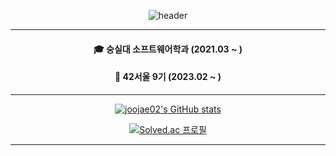 
<div align="center">
  
  ![header](https://capsule-render.vercel.app/api?type=soft&color=auto&height=300&section=header&text=joojae02%20&fontSize=90)
 
  <hr/>
  
  #### 🎓 숭실대 소프트웨어학과 (2021.03 ~ )
  #### 🌱 42서울 9기 (2023.02 ~ )
  
  <hr/>
  
  [![joojae02's GitHub stats](https://github-readme-stats.vercel.app/api?username=joojae02)](https://github.com/anuraghazra/github-readme-stats)
  
  [![Solved.ac
    프로필](http://mazassumnida.wtf/api/generate_badge?boj=jake0104)](https://solved.ac/{handle})
  <hr/>
  <!--
  [![joojae02's wakatime stats](https://github-readme-stats.vercel.app/api/wakatime?username=@joojae02&layout=compact&theme=gruvbox)](https://wakatime.com/@joojae02)
  -->

  
</div>


<!--
**joojae02/joojae02** is a ✨ _special_ ✨ repository because its `README.md` (this file) appears on your GitHub profile.

Here are some ideas to get you started:

- 🔭 I’m currently working on ...
- 🌱 I’m currently learning ...
- 👯 I’m looking to collaborate on ...
- 🤔 I’m looking for help with ...
- 💬 Ask me about ...
- 📫 How to reach me: ...
- 😄 Pronouns: ...
- ⚡ Fun fact: ...
-->
